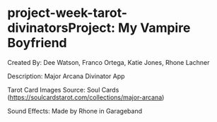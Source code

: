 # project-week-tarot-divinatorsProject: My Vampire Boyfriend
Created By:
Dee Watson, Franco Ortega, Katie Jones, Rhone Lachner

Description:
Major Arcana Divinator App

Tarot Card Images Source:
Soul Cards (https://soulcardstarot.com/collections/major-arcana)

Sound Effects: 
Made by Rhone in Garageband

